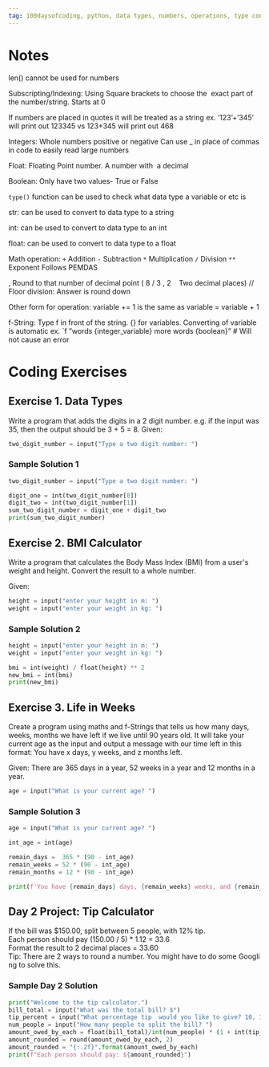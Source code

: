 ```yaml
---
tag: 100daysofcoding, python, data types, numbers, operations, type conversion, f-strings
---
```


# Notes
len() cannot be used for numbers

Subscripting/Indexing: Using Square brackets to choose the  exact part of the number/string. Starts at 0

If numbers are placed in quotes it will be treated as a string
ex. ‘123’+’345’ will print out 123345 vs 123+345 will print out 468

Integers: Whole numbers positive or negative
Can use _ in place of commas in code to easily read large numbers

Float: Floating Point number. A number with  a decimal

Boolean: Only have two values- True or False

`type()` function can be used to check what data type a variable or etc is

str: can be used to convert to data type to a string

int: can be used to convert to data type to an int

float: can be used to convert to data type to a float

Math operation:
`+` Addition
`-`  Subtraction
`*` Multiplication
`/` Division
`**` Exponent
Follows PEMDAS

, Round to that number of decimal point ( 8 / 3 , 2    Two decimal places)
// Floor division: Answer is round down

Other form for operation: variable += 1 is the same as variable = variable + 1

f-String: Type f in front of the string. {} for variables. Converting of variable is automatic
ex. `f ”words {integer_variable} more words {boolean}” # Will not cause an error
# Coding Exercises
## Exercise 1. Data Types
Write a program that adds the digits in a 2 digit number. e.g. if the input was 35, then the output should be 3 + 5 = 8.
Given: 
```Python
two_digit_number = input("Type a two digit number: ")
```
### Sample Solution 1
``` Python
two_digit_number = input("Type a two digit number: ")

digit_one = int(two_digit_number[0])
digit_two = int(two_digit_number[1])
sum_two_digit_number = digit_one + digit_two
print(sum_two_digit_number)
```
## Exercise 2. BMI Calculator
Write a program that calculates the Body Mass Index (BMI) from a user's weight and height. Convert the result to a whole number.

Given: 
``` Python
height = input("enter your height in m: ")
weight = input("enter your weight in kg: ")
```
### Sample Solution 2
``` Python
height = input("enter your height in m: ")
weight = input("enter your weight in kg: ")

bmi = int(weight) / float(height) ** 2
new_bmi = int(bmi)
print(new_bmi)
```

## Exercise 3. Life in Weeks
Create a program using maths and f-Strings that tells us how many days, weeks, months we have left if we live until 90 years old. It will take your current age as the input and output a message with our time left in this format: You have x days, y weeks, and z months left.

Given: There are 365 days in a year, 52 weeks in a year and 12 months in a year.
```Python 
age = input("What is your current age? ")
```

### Sample Solution 3
```Python 
age = input("What is your current age? ")

int_age = int(age)

remain_days =  365 * (90 - int_age)
remain_weeks = 52 * (90 - int_age)
remain_months = 12 * (90 - int_age)

print(f'You have {remain_days} days, {remain_weeks} weeks, and {remain_months} months left.')
```

## Day 2 Project: Tip Calculator
If the bill was $150.00, split between 5 people, with 12% tip. 
Each person should pay (150.00 / 5) * 1.12 = 33.6
Format the result to 2 decimal places = 33.60
Tip: There are 2 ways to round a number. You might have to do some Googling to solve this.
### Sample Day 2 Solution
```python
print("Welcome to the tip calculator.")
bill_total = input("What was the total bill? $")
tip_percent = input("What percentage tip  would you like to give? 10, 12, or 15? ")
num_people = input("How many people to split the bill? ")
amount_owed_by_each = float(bill_total)/int(num_people) * (1 + int(tip_percent)/100)
amount_rounded = round(amount_owed_by_each, 2)
amount_rounded = "{:.2f}".format(amount_owed_by_each)
print(f"Each person should pay: ${amount_rounded}")
```